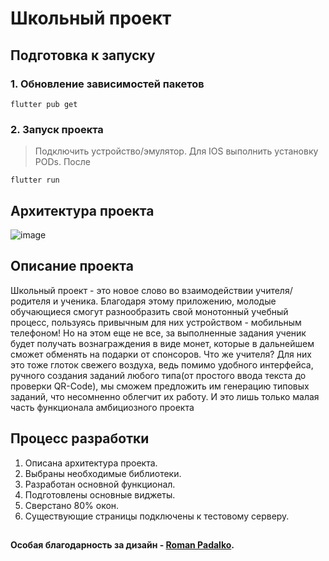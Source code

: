 # **Школьный проект**

## Подготовка к запуску

### 1. Обновление зависимостей пакетов
```
flutter pub get
```
### 2. Запуск проекта

> Подключить устройство/эмулятор. Для IOS выполнить установку PODs. После 

```
flutter run
```
## Архитектура проекта

![image](https://user-images.githubusercontent.com/79331026/189113393-d1067c2f-4c31-476c-a1e3-f4dd3a18c92d.png)


## Описание проекта

Школьный проект - это новое слово во взаимодействии учителя/родителя и ученика. Благодаря этому приложению, молодые обучающиеся смогут разнообразить свой монотонный учебный процесс, пользуясь привычным для них устройством - мобильным телефоном! Но на этом еще не все, за выполненные задания ученик будет получать вознаграждения в виде монет, которые в дальнейшем сможет обменять на подарки от спонсоров. Что же учителя? Для них это тоже глоток свежего воздуха, ведь помимо удобного интерфейса, ручного создания заданий любого типа(от простого ввода текста до проверки QR-Code), мы сможем предложить им генерацию типовых заданий, что несомненно облегчит их работу. И это лишь только малая часть функционала амбициозного проекта

## Процесс разработки

1. Описана архитектура проекта.
2. Выбраны необходимые библиотеки.
3. Разработан основной функционал.
4. Подготовлены основные виджеты.
5. Сверстано 80% окон.
6. Существующие страницы подключены к тестовому серверу.


##

#### Особая благодарность за дизайн - <a href="https://github.com/ba6a-yaga" target="_blank">Roman Padalko</a>.

##
